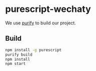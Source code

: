# purescript-wechaty

We use [purify](https://github.com/chrisdone/purify) to build our project.

## Build

```bash
npm install -g purescript
purify build
npm install
npm start
```
